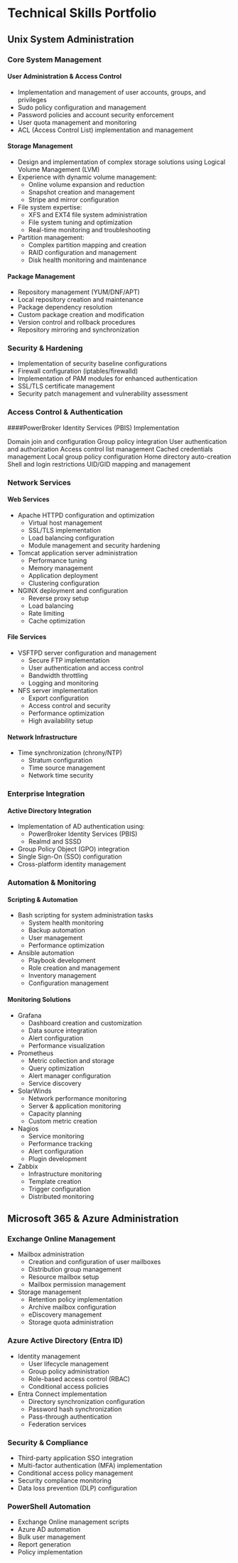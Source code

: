 # Technical Skills Portfolio

## Unix System Administration

### Core System Management
#### User Administration & Access Control
- Implementation and management of user accounts, groups, and privileges
- Sudo policy configuration and management
- Password policies and account security enforcement
- User quota management and monitoring
- ACL (Access Control List) implementation and management

#### Storage Management
- Design and implementation of complex storage solutions using Logical Volume Management (LVM)
- Experience with dynamic volume management:
  - Online volume expansion and reduction
  - Snapshot creation and management
  - Stripe and mirror configuration
- File system expertise:
  - XFS and EXT4 file system administration
  - File system tuning and optimization
  - Real-time monitoring and troubleshooting
- Partition management:
  - Complex partition mapping and creation
  - RAID configuration and management
  - Disk health monitoring and maintenance

#### Package Management
- Repository management (YUM/DNF/APT)
- Local repository creation and maintenance
- Package dependency resolution
- Custom package creation and modification
- Version control and rollback procedures
- Repository mirroring and synchronization

### Security & Hardening
- Implementation of security baseline configurations
- Firewall configuration (iptables/firewalld)
- Implementation of PAM modules for enhanced authentication
- SSL/TLS certificate management
- Security patch management and vulnerability assessment

### Access Control & Authentication

####PowerBroker Identity Services (PBIS) Implementation

Domain join and configuration
Group policy integration
User authentication and authorization
Access control list management
Cached credentials management
Local group policy configuration
Home directory auto-creation
Shell and login restrictions
UID/GID mapping and management

### Network Services

#### Web Services
- Apache HTTPD configuration and optimization
  - Virtual host management
  - SSL/TLS implementation
  - Load balancing configuration
  - Module management and security hardening
- Tomcat application server administration
  - Performance tuning
  - Memory management
  - Application deployment
  - Clustering configuration
- NGINX deployment and configuration
  - Reverse proxy setup
  - Load balancing
  - Rate limiting
  - Cache optimization

#### File Services
- VSFTPD server configuration and management
  - Secure FTP implementation
  - User authentication and access control
  - Bandwidth throttling
  - Logging and monitoring
- NFS server implementation
  - Export configuration
  - Access control and security
  - Performance optimization
  - High availability setup

#### Network Infrastructure
- Time synchronization (chrony/NTP)
  - Stratum configuration
  - Time source management
  - Network time security

### Enterprise Integration
#### Active Directory Integration
- Implementation of AD authentication using:
  - PowerBroker Identity Services (PBIS)
  - Realmd and SSSD
- Group Policy Object (GPO) integration
- Single Sign-On (SSO) configuration
- Cross-platform identity management

### Automation & Monitoring

#### Scripting & Automation
- Bash scripting for system administration tasks
  - System health monitoring
  - Backup automation
  - User management
  - Performance optimization
- Ansible automation
  - Playbook development
  - Role creation and management
  - Inventory management
  - Configuration management

#### Monitoring Solutions
- Grafana
  - Dashboard creation and customization
  - Data source integration
  - Alert configuration
  - Performance visualization
- Prometheus
  - Metric collection and storage
  - Query optimization
  - Alert manager configuration
  - Service discovery
- SolarWinds
  - Network performance monitoring
  - Server & application monitoring
  - Capacity planning
  - Custom metric creation
- Nagios
  - Service monitoring
  - Performance tracking
  - Alert configuration
  - Plugin development
- Zabbix
  - Infrastructure monitoring
  - Template creation
  - Trigger configuration
  - Distributed monitoring

## Microsoft 365 & Azure Administration

### Exchange Online Management
- Mailbox administration
  - Creation and configuration of user mailboxes
  - Distribution group management
  - Resource mailbox setup
  - Mailbox permission management
- Storage management
  - Retention policy implementation
  - Archive mailbox configuration
  - eDiscovery management
  - Storage quota administration

### Azure Active Directory (Entra ID)
- Identity management
  - User lifecycle management
  - Group policy administration
  - Role-based access control (RBAC)
  - Conditional access policies
- Entra Connect implementation
  - Directory synchronization configuration
  - Password hash synchronization
  - Pass-through authentication
  - Federation services

### Security & Compliance
- Third-party application SSO integration
- Multi-factor authentication (MFA) implementation
- Conditional access policy management
- Security compliance monitoring
- Data loss prevention (DLP) configuration

### PowerShell Automation
- Exchange Online management scripts
- Azure AD automation
- Bulk user management
- Report generation
- Policy implementation
